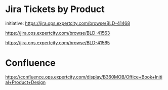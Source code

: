 # Jira Tickets by Product

initiative: https://jira.ops.expertcity.com/browse/BLD-41468

https://jira.ops.expertcity.com/browse/BLD-41563

https://jira.ops.expertcity.com/browse/BLD-41565

# Confluence

https://confluence.ops.expertcity.com/display/B360MOB/Office+Book+Initial+Product+Design
